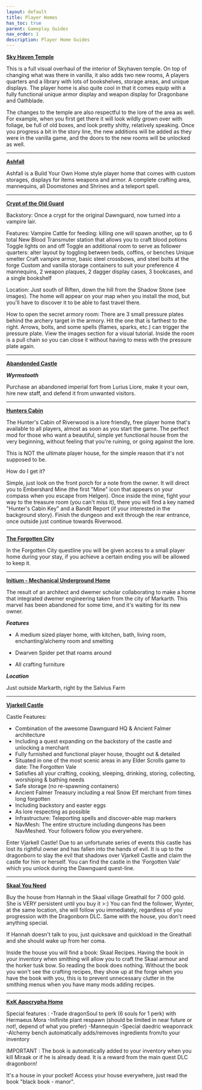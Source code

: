 ```yaml
---
layout: default
title: Player Homes
has_toc: true
parent: Gameplay Guides
nav_order: 1
description: Player Home Guides
---
```


**[Sky Haven Temple](https://www.nexusmods.com/skyrimspecialedition/mods/9880)**

This is a full visual overhaul of the interior of Skyhaven temple. On top of changing what was there in vanilla, it also adds two new rooms, A players quarters and a library with lots of bookshelves, storage areas, and unique displays. The player home is also quite cool in that it comes equip with a fully functional unique armor display and weapon display for Dragonbane
and Oathblade.
 
The changes to the temple are also respectful to the lore of the area as well. For example, when you first get there it will look wildly grown over with foliage, be full of old boxes, and look pretty shitty, relatively speaking. Once you progress a bit in the story line, the new additions will be added as they were in the vanilla game, and the doors to the new rooms will be unlocked as well.



***



**[Ashfall](https://www.nexusmods.com/skyrimspecialedition/mods/80638)**

Ashfall is a Build Your Own Home style player home that comes with custom storages, displays for items weapons and armor. A complete crafting area, mannequins, all Doomstones and Shrines and a teleport spell.



***



**[Crypt of the Old Guard](https://www.nexusmods.com/skyrimspecialedition/mods/11011)**

Backstory:
Once a crypt for the original Dawnguard, now turned into a vampire lair.

Features:
Vampire Cattle for feeding: killing one will spawn another, up to 6 total
New Blood Transmuter station that allows you to craft blood potions
Toggle lights on and off
Toggle an additional room to serve as follower quarters: alter layout by toggling between beds, coffins, or benches
Unique smelter
Craft vampire armor, basic steel crossbows, and steel bolts at the forge
Custom and vanilla storage containers to suit your preference
4 mannequins, 2 weapon plaques, 2 dagger display cases, 3 bookcases, and a single bookshelf  

Location:
Just south of Riften, down the hill from the Shadow Stone (see images). The home will appear on your map when you install the mod, but you'll have to discover it to be able to fast travel there.

How to open the secret armory room:
There are 3 small pressure plates behind the archery target in the armory. Hit the one that is farthest to the right. Arrows, bolts, and some spells (flames, sparks, etc.) can trigger the pressure plate. View the images section for a visual tutorial. Inside the room is a pull chain so you can close it without having to mess with the pressure plate again.



***



**[Abandonded Castle](https://www.nexusmods.com/skyrimspecialedition/mods/45565)**

_**Wyrmstooth**_

Purchase an abandoned imperial fort from Lurius Liore, make it your own, hire new staff, and defend it from unwanted visitors.



***




**[Hunters Cabin](https://www.nexusmods.com/skyrimspecialedition/mods/1783)**

The Hunter's Cabin of Riverwood is a lore friendly, free player home that's available to all players, almost as soon as you start the game. The perfect mod for those who want a beautiful, simple yet functional house from the very beginning, without feeling that you're ruining, or going against the lore.

This is NOT the ultimate player house, for the simple reason that it's not supposed to be.

How do I get it?

Simple, just look on the front porch for a note from the owner.  It will direct you to Embershard Mine (the first "Mine" icon that appears on your compass when you escape from Helgen). Once inside the mine, fight your way to the treasure room (you can't miss it), there you will find a key named "Hunter's Cabin Key" and a Bandit Report (if your interested in the background story). Finish the dungeon and exit through the rear entrance, once outside just continue towards Riverwood.



***




**[The Forgotten City](https://www.nexusmods.com/skyrimspecialedition/mods/1179)**

In the Forgotten City questline you will be given access to a small player home during your stay, if you achieve a certain ending you will be allowed to keep it.



***




**[Initium - Mechanical Underground Home](https://www.nexusmods.com/skyrimspecialedition/mods/83290)**

The result of an architect and dwemer scholar collaborating to make a home that integrated dwemer engineering taken from the city of Markarth.
This marvel has been abandoned for some time, and it's waiting for its new owner.


_**Features**_
* A medium sized player home, with kitchen, bath, living room, enchanting/alchemy room and smelting

* Dwarven Spider pet that roams around

* All crafting furniture

_**Location**_

Just outside Markarth, right by the Salvius Farm



***




**[Vjarkell Castle](https://www.nexusmods.com/skyrimspecialedition/mods/23097?tab=description)**

Castle Features:
* Combination of the awesome Dawnguard HQ & Ancient Falmer architecture
* Including a quest expanding on the backstory of the castle and unlocking a merchant
* Fully furnished and functional player house, thought out & detailed
* Situated in one of the most scenic areas in any Elder Scrolls game to date: The Forgotten Vale
* Satisfies all your crafting, cooking, sleeping, drinking, storing, collecting, worshiping & bathing needs
* Safe storage (no re-spawning containers)
* Ancient Falmer Treasury including a real Snow Elf merchant from times long forgotten
* Including backstory and easter eggs
* As lore respecting as possible
* Infrastructure: Teleporting spells and discover-able map markers
* NavMesh: The entire structure including dungeons has been NavMeshed. Your followers follow you everywhere.

Enter Vjarkell Castle! Due to an unfortunate series of events this castle has lost its rightful owner and has fallen into the hands of evil. It is up to the dragonborn to slay the evil that shadows over Vjarkell Castle and claim the castle for him or herself. You can find the castle in the 'Forgotten Vale' which you unlock during the Dawnguard quest-line.



***




**[Skaal You Need](https://www.nexusmods.com/skyrimspecialedition/mods/41475?tab=description)**

Buy the house from Hannah in the Skaal village Greathall for 7 000 gold. She is VERY persistent until you buy it >:)
You can find the follower, Wynter, at the same location, she will follow you immediately, regardless of you progression with the Dragonborn DLC. 
Same with the house, you don't need anything special.

If Hannah doesn't talk to you, just quicksave and quickload in the Greathall and she should wake up from her coma.

Inside the house you will find a book: Skaal Recipes.
Having the book in your inventory when smithing will allow you to craft the Skaal armour and the horker tusk bow.
So reading the book does nothing. Without the book you won't see the crafting recipes, they show up at the forge when you have the book with you, this is to prevent unnecessary clutter in the smithing menus when you have many mods adding recipes.



***



**[KxK Apocrypha Home](https://www.nexusmods.com/skyrimspecialedition/mods/23018?tab=description)**


Special features : 
-Trade dragonSoul to perk (6 souls for 1 perk) with Hermaeus Mora
-Inifinite plant respawn (should be limited in near future or not!, depend of what you prefer) 
-Mannequin
-Special daedric weaponrack
-Alchemy bench automatically adds/removes ingredients from/to your inventory

IMPORTANT : The book is automatically added to your inventory when you kill Miraak or if he is already dead. It is a reward from the main quest DLC dragonborn! 

It's a house in your pocket! Access your house everywhere, just read the book "black book - manor". 